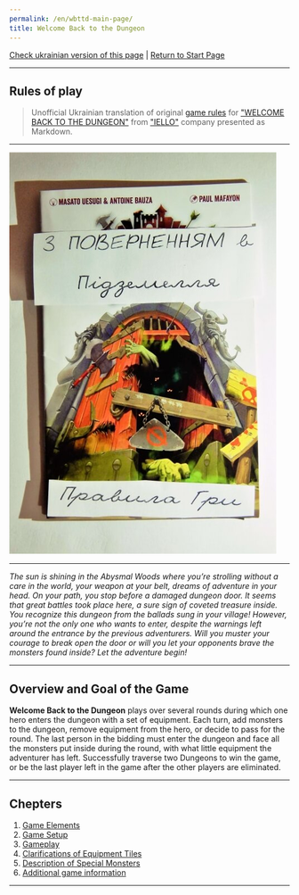 ```yaml
---
permalink: /en/wbttd-main-page/
title: Welcome Back to the Dungeon
---
```


[Check ukrainian version of this page](../ua/IndexPage.md) | [Return to Start Page](../../../index.md)

***

## Rules of play

> Unofficial Ukrainian translation of original  [game rules][rules] for ["WELCOME BACK TO THE DUNGEON"][gamePage] from ["IELLO"][ielloPage] company presented as Markdown.

***

![cover]

***

*The sun is shining in the Abysmal Woods where you’re strolling without a care in the world, your weapon at your belt, dreams of adventure in your head. On your path, you stop before a damaged dungeon door. It seems that great battles took place here, a sure sign of coveted treasure inside. You recognize this dungeon from the ballads sung in your village! However, you’re not the only one who wants to enter, despite the warnings left around the entrance by the previous adventurers. Will you muster your courage to break open the door or will you
let your opponents brave the monsters found inside? Let the adventure begin!*

***

## Overview and Goal of the Game

**Welcome Back to the Dungeon** plays over several rounds during which one hero enters the dungeon with a set of equipment. Each turn, add
monsters to the dungeon, remove equipment from the hero, or decide to pass for the round. The last person in the bidding must enter the dungeon and face all the monsters put inside during the round, with what little equipment the adventurer has left. Successfully traverse two Dungeons to win the game, or be the last player left in the game after the other players are eliminated.

***

## Chepters

1. [Game Elements](ComponentPage.md)
2. [Game Setup](GameSetupPage.md)
3. [Gameplay](GamePlayPage.md)
4. [Clarifications of Equipment Tiles](ClarificationsOfEquipmentTilesPage.md)
5. [Description of Special Monsters](DescriptionOfSpecialMonsters.md)
6. [Additional game information](ReferencesPage.md)

***

<!--Web links ref-->
[rules]: https://boardgamegeek.com/file/download/u3ynbdvllh/WelcomeBackToTheDungeon_EN_Rules.pdf

[gamePage]: http://www.iellogames.com/Welcome_Back_to_the_Dungeon.html

[ielloPage]: http://www.iellogames.com/index.html

<!--Image links ref-->
[cover]: ../../resources/img/cover.JPG